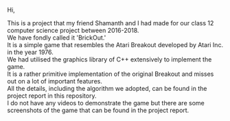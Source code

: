 Hi, 

This is a project that my friend Shamanth and I had made for our class 12 computer science project between 2016-2018. <br /> 
We have fondly called it 'BrickOut.' <br />
It is a simple game that resembles the Atari Breakout developed by Atari Inc. in the year 1976. <br /> 
We had utilised the graphics library of C++ extensively to implement the game. <br />
It is a rather primitive implementation of the original Breakout and misses out on a lot of important features. <br /> 
All the details, including the algorithm we adopted, can be found in the project report in this repository. <br />
I do not have any videos to demonstrate the game but there are some screenshots of the game that can be found in the project report. <br/>
   
